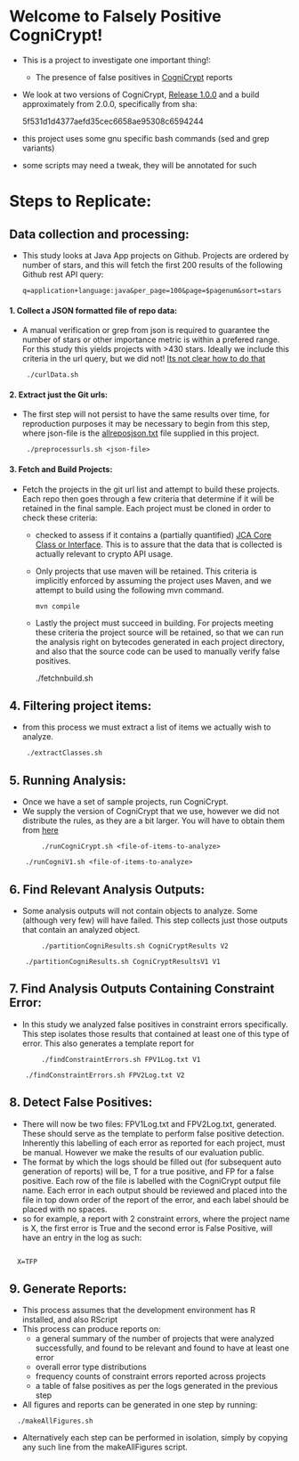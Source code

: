 # Welcome to Falsely Positive CogniCrypt!
  * This is a project to investigate one important thing!:
    * The presence of false positives in [CogniCrypt](https://github.com/CROSSINGTUD/CryptoAnalysis) reports
  * We look at two versions of CogniCrypt, [Release 1.0.0](https://github.com/CROSSINGTUD/CryptoAnalysis/releases/download/v1.0.0/CryptoAnalysis-1.0.0-jar-with-dependencies.jar) and a build approximately from 2.0.0, specifically from sha:



       5f531d1d4377aefd35cec6658ae95308c6594244


  * this project uses some gnu specific bash commands (sed and grep variants)
  * some scripts may need a tweak, they will be annotated for such

# Steps to Replicate:
 ## Data collection and processing:
  * This study looks at Java App projects on Github. Projects are ordered by number of stars, and this will fetch the first 200 results of the following Github rest API query:



        q=application+language:java&per_page=100&page=$pagenum&sort=stars    
  

 ####  1. Collect a JSON formatted file of repo data:
 * A manual verification or grep from json is required to guarantee the number of stars or other importance metric is within a prefered range. For this study this yields projects with >430 stars. Ideally we include this criteria in the url query, but we did not! [Its not clear how to do that](https://developer.github.com/v3/search/)



        ./curlData.sh


 ####  2. Extract just the Git urls:
 * The first step will not persist to have the same results over time, for reproduction purposes it may be necessary to begin from this step, where json-file is the [allreposjson.txt](https://github.com/knewbury01/PositivelyCogniCrypt/blob/master/allreposjson.txt) file supplied in this project.




        ./preprocessurls.sh <json-file>


 #### 3. Fetch and Build Projects:
 * Fetch the projects in the git url list and attempt to build these projects. Each repo then goes through a few criteria that determine if it will be retained in the final sample. Each project must be cloned in order to check these criteria:
   * checked to assess if it contains a (partially quantified) [JCA Core Class or Interface](https://docs.oracle.com/javase/9/security/java-cryptography-architecture-jca-reference-guide.htm#JSSEC-GUID-71693272-7F57-4155-99F9-A2139271FD6D). This is to assure that the data that is collected is actually relevant to crypto API usage.
   * Only projects that use maven will be retained. This criteria is implicitly enforced by assuming the project uses Maven, and we attempt to build using the following mvn command.


         mvn compile

	 
   * Lastly the project must succeed in building. For projects meeting these criteria the project source will be retained, so that we can run the analysis right on bytecodes generated in each project directory, and also that the source code can be used to manually verify false positives.




        ./fetchnbuild.sh

 ## 4. Filtering project items:
 * from this process we must extract a list of items we actually wish to analyze. 



        ./extractClasses.sh

 ## 5. Running Analysis:
 * Once we have a set of sample projects, run CogniCrypt.
 * We supply the version of CogniCrypt that we use, however we did not distribute the rules, as they are a bit larger. You will have to obtain them from [here](https://github.com/CROSSINGTUD/CryptoAnalysis/releases/download/2.0/JCA_rules.zip)

```
        ./runCogniCrypt.sh <file-of-items-to-analyze>

	./runCogniV1.sh <file-of-items-to-analyze>
```

 ## 6. Find Relevant Analysis Outputs:
 * Some analysis outputs will not contain objects to analyze. Some (although very few) will have failed. This step collects just those outputs that contain an analyzed object.

```
        ./partitionCogniResults.sh CogniCryptResults V2

	./partitionCogniResults.sh CogniCryptResultsV1 V1
```

 ## 7. Find Analysis Outputs Containing Constraint Error:
 * In this study we analyzed false positives in constraint errors specifically. This step isolates those results that contained at least one of this type of error. This also generates a template report for 

```
        ./findConstraintErrors.sh FPV1Log.txt V1

	./findConstraintErrors.sh FPV2Log.txt V2
```

  ## 8. Detect False Positives:
  * There will now be two files: FPV1Log.txt and FPV2Log.txt, generated. These should serve as the template to perform false positive detection. Inherently this labelling of each error as reported for each project, must be manual. However we make the results of our evaluation public.
  * The format by which the logs should be filled out (for subsequent auto generation of reports) will be, T for a true positive, and FP for a false positive. Each row of the file is labelled with the CogniCrypt output file name. Each error in each output should be reviewed and placed into the file in top down order of the report of the error, and each label should be placed with no spaces.
  * so for example, a report with 2 constraint errors, where the project name is X, the first error is True and the second error is False Positive, will have an entry in the log as such:

```

  X=TFP

```

 ## 9. Generate Reports:
 * This process assumes that the development environment has R installed, and also RScript
 * This process can produce reports on:
   * a general summary of the number of projects that were analyzed successfully, and found to be relevant and found to have at least one error
   * overall error type distributions
   * frequency counts of constraint errors reported across projects
   * a table of false positives as per the logs generated in the previous step
 * All figures and reports can be generated in one step by running:

```
  ./makeAllFigures.sh

```

 * Alternatively each step can be performed in isolation, simply by copying any such line from the makeAllFigures script.
